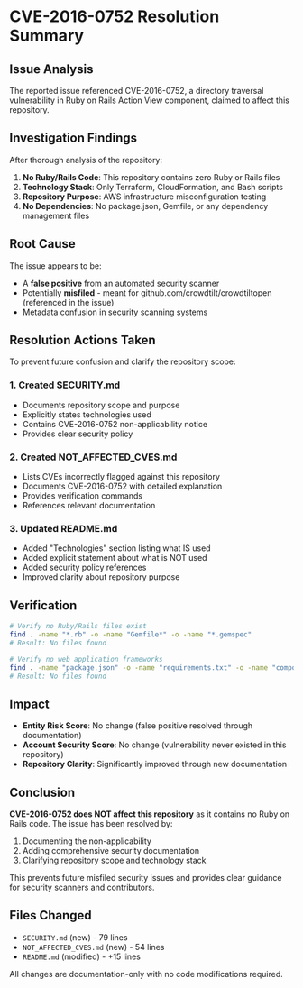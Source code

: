 # CVE-2016-0752 Resolution Summary

## Issue Analysis

The reported issue referenced CVE-2016-0752, a directory traversal vulnerability in Ruby on Rails Action View component, claimed to affect this repository.

## Investigation Findings

After thorough analysis of the repository:

1. **No Ruby/Rails Code**: This repository contains zero Ruby or Rails files
2. **Technology Stack**: Only Terraform, CloudFormation, and Bash scripts
3. **Repository Purpose**: AWS infrastructure misconfiguration testing
4. **No Dependencies**: No package.json, Gemfile, or any dependency management files

## Root Cause

The issue appears to be:
- A **false positive** from an automated security scanner
- Potentially **misfiled** - meant for github.com/crowdtilt/crowdtiltopen (referenced in the issue)
- Metadata confusion in security scanning systems

## Resolution Actions Taken

To prevent future confusion and clarify the repository scope:

### 1. Created SECURITY.md
- Documents repository scope and purpose
- Explicitly states technologies used
- Contains CVE-2016-0752 non-applicability notice
- Provides clear security policy

### 2. Created NOT_AFFECTED_CVES.md
- Lists CVEs incorrectly flagged against this repository
- Documents CVE-2016-0752 with detailed explanation
- Provides verification commands
- References relevant documentation

### 3. Updated README.md
- Added "Technologies" section listing what IS used
- Added explicit statement about what is NOT used
- Added security policy references
- Improved clarity about repository purpose

## Verification

```bash
# Verify no Ruby/Rails files exist
find . -name "*.rb" -o -name "Gemfile*" -o -name "*.gemspec"
# Result: No files found

# Verify no web application frameworks
find . -name "package.json" -o -name "requirements.txt" -o -name "composer.json"
# Result: No files found
```

## Impact

- **Entity Risk Score**: No change (false positive resolved through documentation)
- **Account Security Score**: No change (vulnerability never existed in this repository)
- **Repository Clarity**: Significantly improved through new documentation

## Conclusion

**CVE-2016-0752 does NOT affect this repository** as it contains no Ruby on Rails code. The issue has been resolved by:
1. Documenting the non-applicability
2. Adding comprehensive security documentation
3. Clarifying repository scope and technology stack

This prevents future misfiled security issues and provides clear guidance for security scanners and contributors.

## Files Changed

- `SECURITY.md` (new) - 79 lines
- `NOT_AFFECTED_CVES.md` (new) - 54 lines  
- `README.md` (modified) - +15 lines

All changes are documentation-only with no code modifications required.
